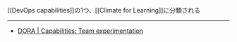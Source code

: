 [[DevOps capabilities]]の1つ、[[Climate for Learning]]に分類される

---

- [DORA | Capabilities: Team experimentation](https://dora.dev/capabilities/team-experimentation/)